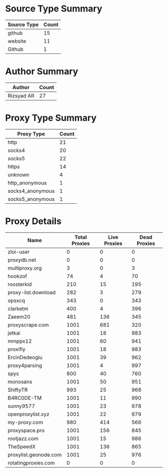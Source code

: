 # Source Type Summary

| Source Type | Count |
|-------------|-------|
| github | 15 |
| website | 11 |
| Github | 1 |


# Author Summary

| Author | Count |
|--------|-------|
| Rizsyad AR | 27 |


# Proxy Type Summary

| Proxy Type | Count |
|------------|-------|
| http | 21 |
| socks4 | 20 |
| socks5 | 22 |
| https | 14 |
| unknown | 4 |
| http_anonymous | 1 |
| socks4_anonymous | 1 |
| socks5_anonymous | 1 |


# Proxy Details

| Name | Total Proxies | Live Proxies | Dead Proxies |
|------|---------------|--------------|---------------|
| zloi-user | 0 | 0 | 0 |
| proxydb.net | 0 | 0 | 0 |
| multiproxy.org | 3 | 0 | 3 |
| hookzof | 74 | 4 | 70 |
| roosterkid | 210 | 15 | 195 |
| proxy-list.download | 282 | 3 | 279 |
| opsxcq | 343 | 0 | 343 |
| clarketm | 400 | 4 | 396 |
| Zaeem20 | 481 | 136 | 345 |
| proxyscrape.com | 1001 | 681 | 320 |
| jetkai | 1001 | 18 | 983 |
| mmppx12 | 1001 | 60 | 941 |
| proxifly | 1001 | 18 | 983 |
| ErcinDedeoglu | 1001 | 39 | 962 |
| proxy4parsing | 1001 | 4 | 997 |
| spys | 800 | 40 | 760 |
| monosans | 1001 | 50 | 951 |
| ShiftyTR | 993 | 25 | 968 |
| B4RC0DE-TM | 1001 | 11 | 990 |
| sunny9577 | 1001 | 23 | 978 |
| openproxylist.xyz | 1001 | 22 | 979 |
| my-proxy.com | 980 | 414 | 566 |
| proxyspace.pro | 1001 | 156 | 845 |
| rootjazz.com | 1001 | 15 | 986 |
| TheSpeedX | 1001 | 136 | 865 |
| proxylist.geonode.com | 1001 | 25 | 976 |
| rotatingproxies.com | 0 | 0 | 0 |
